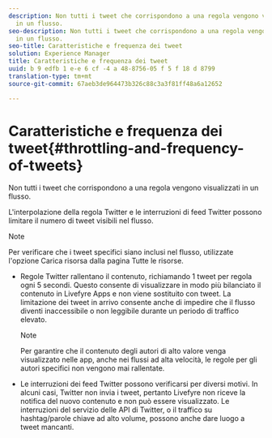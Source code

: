 ```yaml
---
description: Non tutti i tweet che corrispondono a una regola vengono visualizzati
  in un flusso.
seo-description: Non tutti i tweet che corrispondono a una regola vengono visualizzati
  in un flusso.
seo-title: Caratteristiche e frequenza dei tweet
solution: Experience Manager
title: Caratteristiche e frequenza dei tweet
uuid: b 9 edfb 1 e-e 6 cf -4 a 48-8756-05 f 5 f 18 d 8799
translation-type: tm+mt
source-git-commit: 67aeb3de964473b326c88c3a3f81ff48a6a12652

---
```



# Caratteristiche e frequenza dei tweet{#throttling-and-frequency-of-tweets}

Non tutti i tweet che corrispondono a una regola vengono visualizzati in un flusso.

L'interpolazione della regola Twitter e le interruzioni di feed Twitter possono limitare il numero di tweet visibili nel flusso.

>[!NOTE]
>
>Per verificare che i tweet specifici siano inclusi nel flusso, utilizzate l'opzione Carica risorsa dalla pagina Tutte le risorse.

* Regole Twitter rallentano il contenuto, richiamando 1 tweet per regola ogni 5 secondi. Questo consente di visualizzare in modo più bilanciato il contenuto in Livefyre Apps e non viene sostituito con tweet. La limitazione dei tweet in arrivo consente anche di impedire che il flusso diventi inaccessibile o non leggibile durante un periodo di traffico elevato.

   >[!NOTE]
   >
   >Per garantire che il contenuto degli autori di alto valore venga visualizzato nelle app, anche nei flussi ad alta velocità, le regole per gli autori specifici non vengono mai rallentate.

* Le interruzioni dei feed Twitter possono verificarsi per diversi motivi. In alcuni casi, Twitter non invia i tweet, pertanto Livefyre non riceve la notifica del nuovo contenuto e non può essere visualizzato. Le interruzioni del servizio delle API di Twitter, o il traffico su hashtag/parole chiave ad alto volume, possono anche dare luogo a tweet mancanti.

